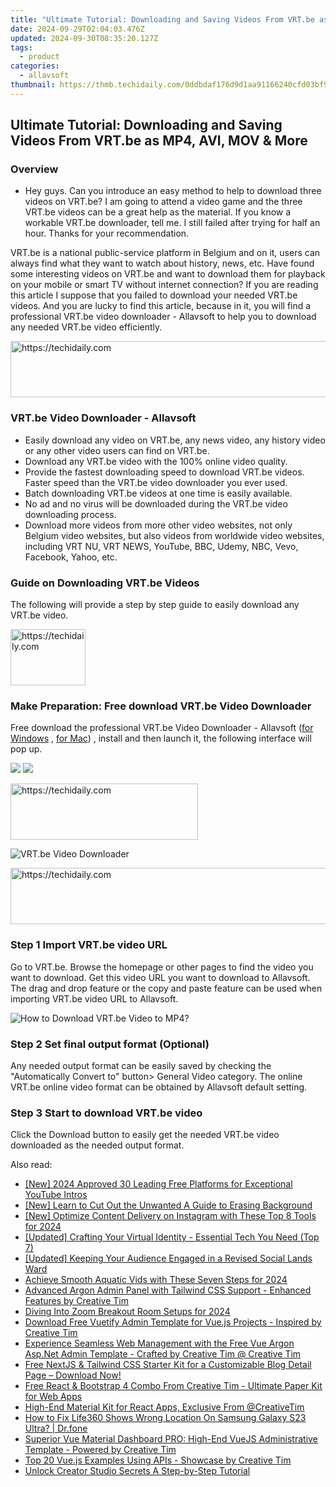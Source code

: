 ```yaml
---
title: "Ultimate Tutorial: Downloading and Saving Videos From VRT.be as MP4, AVI, MOV & More"
date: 2024-09-29T02:04:03.476Z
updated: 2024-09-30T08:35:20.127Z
tags:
  - product
categories:
  - allavsoft
thumbnail: https://thmb.techidaily.com/0ddbdaf176d9d1aa91166240cfd03bf943a91fbfa4f363395d9aad8fd48b5e85.jpg
---
```


## Ultimate Tutorial: Downloading and Saving Videos From VRT.be as MP4, AVI, MOV & More

### Overview

* Hey guys. Can you introduce an easy method to help to download three videos on VRT.be? I am going to attend a video game and the three VRT.be videos can be a great help as the material. If you know a workable VRT.be downloader, tell me. I still failed after trying for half an hour. Thanks for your recommendation.

VRT.be is a national public-service platform in Belgium and on it, users can always find what they want to watch about history, news, etc. Have found some interesting videos on VRT.be and want to download them for playback on your mobile or smart TV without internet connection? If you are reading this article I suppose that you failed to download your needed VRT.be videos. And you are lucky to find this article, because in it, you will find a professional VRT.be video downloader - Allavsoft to help you to download any needed VRT.be video efficiently.

<!-- affiliate ads begin -->
<a href="https://unicoeye.pxf.io/c/5597632/2148774/18498" target="_top" id="2148774">
  <img src="//a.impactradius-go.com/display-ad/18498-2148774" border="0" alt="https://techidaily.com" width="728" height="90"/>
</a>
<img height="0" width="0" src="https://unicoeye.pxf.io/i/5597632/2148774/18498" style="position:absolute;visibility:hidden;" border="0" />
<!-- affiliate ads end -->

### VRT.be Video Downloader - Allavsoft

* Easily download any video on VRT.be, any news video, any history video or any other video users can find on VRT.be.
* Download any VRT.be video with the 100% online video quality.
* Provide the fastest downloading speed to download VRT.be videos. Faster speed than the VRT.be video downloader you ever used.
* Batch downloading VRT.be videos at one time is easily available.
* No ad and no virus will be downloaded during the VRT.be video downloading process.
* Download more videos from more other video websites, not only Belgium video websites, but also videos from worldwide video websites, including VRT NU, VRT NEWS, YouTube, BBC, Udemy, NBC, Vevo, Facebook, Yahoo, etc.

### Guide on Downloading VRT.be Videos

The following will provide a step by step guide to easily download any VRT.be video.

<!-- affiliate ads begin -->
<a href="https://aligracehair.sjv.io/c/5597632/2135407/19272" target="_top" id="2135407">
  <img src="//a.impactradius-go.com/display-ad/19272-2135407" border="0" alt="https://techidaily.com" width="120" height="90"/>
</a>
<img height="0" width="0" src="https://aligracehair.sjv.io/i/5597632/2135407/19272" style="position:absolute;visibility:hidden;" border="0" />
<!-- affiliate ads end -->

### Make Preparation: Free download VRT.be Video Downloader

Free download the professional VRT.be Video Downloader - Allavsoft ([for Windows](https://tools.techidaily.com/allavsoft/products/) , [for Mac](https://tools.techidaily.com/allavsoft/products/)) , install and then launch it, the following interface will pop up.

[![](https://www.allavsoft.com/how-to/../images/how-to/free-download-win.jpg)](https://tools.techidaily.com/allavsoft/products/) [![](https://www.allavsoft.com/how-to/../images/how-to/free-download-mac.jpg)](https://tools.techidaily.com/allavsoft/products/)

<!-- affiliate ads begin -->
<a href="https://laganoo.pxf.io/c/5597632/1484945/16446" target="_top" id="1484945">
  <img src="//a.impactradius-go.com/display-ad/16446-1484945" border="0" alt="https://techidaily.com" width="300" height="90"/>
</a>
<img height="0" width="0" src="https://laganoo.pxf.io/i/5597632/1484945/16446" style="position:absolute;visibility:hidden;" border="0" />
<!-- affiliate ads end -->

![VRT.be Video Downloader](https://www.allavsoft.com/how-to/../images/allavsoft/screen-shot-600.jpg)

<!-- affiliate ads begin -->
<a href="https://imp.i357552.net/c/5597632/1013424/11832" target="_top" id="1013424">
  <img src="//a.impactradius-go.com/display-ad/11832-1013424" border="0" alt="https://techidaily.com" width="728" height="90"/>
</a>
<img height="0" width="0" src="https://imp.i357552.net/i/5597632/1013424/11832" style="position:absolute;visibility:hidden;" border="0" />
<!-- affiliate ads end -->

### Step 1 Import VRT.be video URL

Go to VRT.be. Browse the homepage or other pages to find the video you want to download. Get this video URL you want to download to Allavsoft. The drag and drop feature or the copy and paste feature can be used when importing VRT.be video URL to Allavsoft.

![How to Download VRT.be Video to MP4?](https://www.allavsoft.com/how-to/../images/how-to/download-rtmp-video/download-rtmp-video.jpg)

### Step 2 Set final output format (Optional)

Any needed output format can be easily saved by checking the "Automatically Convert to" button> General Video category. The online VRT.be online video format can be obtained by Allavsoft default setting.

### Step 3 Start to download VRT.be video

Click the Download button to easily get the needed VRT.be video downloaded as the needed output format.

<ins class="adsbygoogle"
     style="display:block"
     data-ad-format="autorelaxed"
     data-ad-client="ca-pub-7571918770474297"
     data-ad-slot="1223367746"></ins>

<ins class="adsbygoogle"
     style="display:block"
     data-ad-client="ca-pub-7571918770474297"
     data-ad-slot="8358498916"
     data-ad-format="auto"
     data-full-width-responsive="true"></ins>

<span class="atpl-alsoreadstyle">Also read:</span>
<div><ul>
<li><a href="https://facebook-video-footage.techidaily.com/new-2024-approved-30-leading-free-platforms-for-exceptional-youtube-intros/"><u>[New] 2024 Approved 30 Leading Free Platforms for Exceptional YouTube Intros</u></a></li>
<li><a href="https://extra-approaches.techidaily.com/new-learn-to-cut-out-the-unwanted-a-guide-to-erasing-background/"><u>[New] Learn to Cut Out the Unwanted A Guide to Erasing Background</u></a></li>
<li><a href="https://instagram-video-files.techidaily.com/new-optimize-content-delivery-on-instagram-with-these-top-8-tools-for-2024/"><u>[New] Optimize Content Delivery on Instagram with These Top 8 Tools for 2024</u></a></li>
<li><a href="https://extra-tips.techidaily.com/updated-crafting-your-virtual-identity-essential-tech-you-need-top-7/"><u>[Updated] Crafting Your Virtual Identity - Essential Tech You Need (Top 7)</u></a></li>
<li><a href="https://instagram-video-files.techidaily.com/updated-keeping-your-audience-engaged-in-a-revised-social-lands-ward/"><u>[Updated] Keeping Your Audience Engaged in a Revised Social Lands Ward</u></a></li>
<li><a href="https://extra-information.techidaily.com/achieve-smooth-aquatic-vids-with-these-seven-steps-for-2024/"><u>Achieve Smooth Aquatic Vids with These Seven Steps for 2024</u></a></li>
<li><a href="https://fox-making.techidaily.com/advanced-argon-admin-panel-with-tailwind-css-support-enhanced-features-by-creative-tim/"><u>Advanced Argon Admin Panel with Tailwind CSS Support - Enhanced Features by Creative Tim</u></a></li>
<li><a href="https://screen-mirroring-recording.techidaily.com/diving-into-zoom-breakout-room-setups-for-2024/"><u>Diving Into Zoom Breakout Room Setups for 2024</u></a></li>
<li><a href="https://fox-making.techidaily.com/download-free-vuetify-admin-template-for-vuejs-projects-inspired-by-creative-tim/"><u>Download Free Vuetify Admin Template for Vue.js Projects - Inspired by Creative Tim</u></a></li>
<li><a href="https://fox-making.techidaily.com/experience-seamless-web-management-with-the-free-vue-argon-aspnet-admin-template-crafted-by-creative-tim-creative-tim/"><u>Experience Seamless Web Management with the Free Vue Argon Asp.Net Admin Template - Crafted by Creative Tim @ Creative Tim</u></a></li>
<li><a href="https://fox-making.techidaily.com/free-nextjs-and-tailwind-css-starter-kit-for-a-customizable-blog-detail-page-download-now/"><u>Free NextJS & Tailwind CSS Starter Kit for a Customizable Blog Detail Page – Download Now!</u></a></li>
<li><a href="https://fox-making.techidaily.com/free-react-and-bootstrap-4-combo-from-creative-tim-ultimate-paper-kit-for-web-apps/"><u>Free React & Bootstrap 4 Combo From Creative Tim - Ultimate Paper Kit for Web Apps</u></a></li>
<li><a href="https://fox-making.techidaily.com/high-end-material-kit-for-react-apps-exclusive-from-creativetim/"><u>High-End Material Kit for React Apps, Exclusive From @CreativeTim</u></a></li>
<li><a href="https://fake-location.techidaily.com/how-to-fix-life360-shows-wrong-location-on-samsung-galaxy-s23-ultra-drfone-by-drfone-virtual-android/"><u>How to Fix Life360 Shows Wrong Location On Samsung Galaxy S23 Ultra? | Dr.fone</u></a></li>
<li><a href="https://fox-making.techidaily.com/superior-vue-material-dashboard-pro-high-end-vuejs-administrative-template-powered-by-creative-tim/"><u>Superior Vue Material Dashboard PRO: High-End VueJS Administrative Template - Powered by Creative Tim</u></a></li>
<li><a href="https://fox-making.techidaily.com/top-20-vuejs-examples-using-apis-showcase-by-creative-tim/"><u>Top 20 Vue.js Examples Using APIs - Showcase by Creative Tim</u></a></li>
<li><a href="https://youtube-docs.techidaily.com/k-creator-studio-secrets-a-step-by-step-tutorial/"><u>Unlock Creator Studio Secrets A Step-by-Step Tutorial</u></a></li>
</ul></div>

